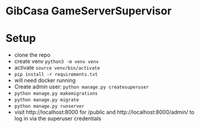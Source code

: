 # GibCasa GameServerSupervisor

# Setup 


* clone the repo
* create venv `python3 -m venv venv`
* activate `source venv/bin/activate`
* `pip install -r requirements.txt`
* will need docker running 
* Create admin user: `python manage.py createsuperuser` 
* `python manage.py makemigrations`
* `python manage.py migrate`
* `python manage.py runserver`
* visit http://localhost:8000 for /public and 
  http://localhost:8000/admin/ to log in via the superuser credentials